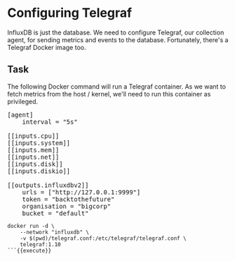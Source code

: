 # Configuring Telegraf

InfluxDB is just the database. We need to configure Telegraf, our collection agent, for sending metrics and events to the database. Fortunately, there's a Telegraf Docker image too.

## Task

The following Docker command will run a Telegraf container. As we want to fetch metrics from the host / kernel, we'll need to run this container as privileged.

<pre class="file" data-filename="telegraf.conf" data-target="replace">
[agent]
    interval = "5s"

[[inputs.cpu]]
[[inputs.system]]
[[inputs.mem]]
[[inputs.net]]
[[inputs.disk]]
[[inputs.diskio]]

[[outputs.influxdbv2]]
    urls = ["http://127.0.0.1:9999"]
    token = "backtothefuture"
    organisation = "bigcorp"
    bucket = "default"
</pre>

```
docker run -d \
    --network "influxdb" \
    -v $(pwd)/telegraf.conf:/etc/telegraf/telegraf.conf \
    telegraf:1.10
```{{execute}}
